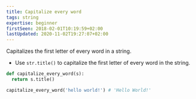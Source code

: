 ```yaml
---
title: Capitalize every word
tags: string
expertise: beginner
firstSeen: 2018-02-01T10:19:59+02:00
lastUpdated: 2020-11-02T19:27:07+02:00
---
```


Capitalizes the first letter of every word in a string.

- Use `str.title()` to capitalize the first letter of every word in the string.

```py
def capitalize_every_word(s):
  return s.title()
```

```py
capitalize_every_word('hello world!') # 'Hello World!'
```
